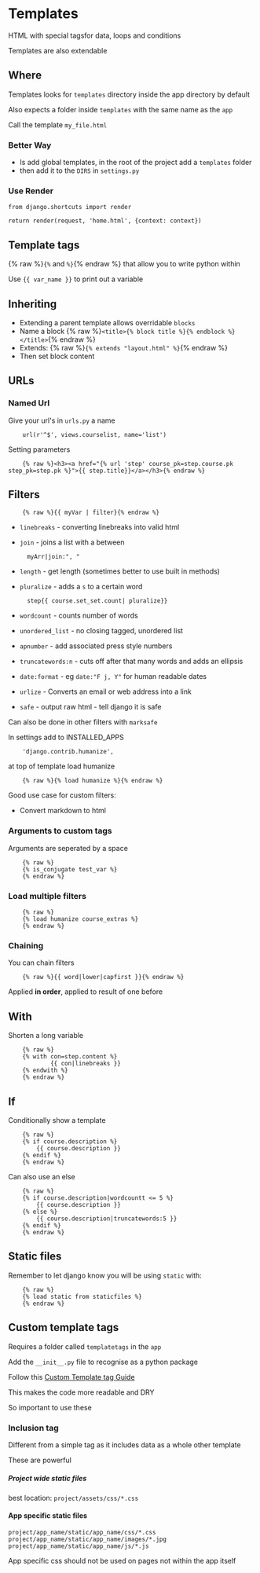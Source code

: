 # Templates

HTML with special tagsfor data, loops and conditions

Templates are also extendable

## Where

Templates looks for `templates` directory inside the app directory by default

Also expects a folder inside `templates` with the same name as the `app`

Call the template `my_file.html`

### Better Way

* Is add global templates, in the root of the project add a `templates` folder
* then add it to the `DIRS` in `settings.py`

### Use Render

    from django.shortcuts import render

    return render(request, 'home.html', {context: context})

## Template tags

{% raw %}`{%` and `%}`{% endraw %} that allow you to write python within

Use `{{ var_name }}` to print out a variable

## Inheriting

* Extending a parent template allows overridable `blocks`
* Name a block {% raw %}`<title>{% block title %}{% endblock %}</title>`{% endraw %}
* Extends: {% raw %}`{% extends "layout.html" %}`{% endraw %}
* Then set block content

## URLs

### Named Url

Give your url's in `urls.py` a name

        url(r'^$', views.courselist, name='list')

Setting parameters

        {% raw %}<h3><a href="{% url 'step' course_pk=step.course.pk step_pk=step.pk %}">{{ step.title}}</a></h3>{% endraw %}

## Filters

        {% raw %}{{ myVar | filter}{% endraw %}

* `linebreaks` - converting linebreaks into valid html
* `join` - joins a list with a between

        myArr|join:", "

* `length` - get length (sometimes better to use built in methods)
* `pluralize` - adds a `s` to a certain word

        step{{ course.set_set.count| pluralize}}
* `wordcount` - counts number of words
* `unordered_list` - no closing tagged, unordered list
* `apnumber` - add associated press style numbers
* `truncatewords:n` - cuts off after that many words and adds an ellipsis
* `date:format` - eg `date:"F j, Y"` for human readable dates
* `urlize` - Converts an email or web address into a link
* `safe` - output raw html - tell django it is safe

Can also be done in other filters with `marksafe`

In settings add to INSTALLED_APPS

        'django.contrib.humanize',

at top of template load humanize

        {% raw %}{% load humanize %}{% endraw %}

Good use case for custom filters:

* Convert markdown to html

### Arguments to custom tags

Arguments are seperated by a space

        {% raw %}
        {% is_conjugate test_var %}
        {% endraw %}

### Load multiple filters

        {% raw %}
        {% load humanize course_extras %}
        {% endraw %}

### Chaining

You can chain filters

        {% raw %}{{ word|lower|capfirst }}{% endraw %}

Applied **in order**, applied to result of one before

## With

Shorten a long variable

        {% raw %}
        {% with con=step.content %}
                {{ con|linebreaks }}
        {% endwith %}
        {% endraw %}

## If

Conditionally show a template

        {% raw %}
        {% if course.description %}
            {{ course.description }}
        {% endif %}
        {% endraw %}

Can also use an else

        {% raw %}
        {% if course.description|wordcountt <= 5 %}
            {{ course.description }}
        {% else %}
            {{ course.description|truncatewords:5 }}
        {% endif %}
        {% endraw %}

## Static files

Remember to let django know you will be using `static` with:

        {% raw %}
        {% load static from staticfiles %}
        {% endraw %}

## Custom template tags

Requires a folder called `templatetags` in the `app`

Add the `__init__.py` file to recognise as a python package

Follow this [Custom Template tag Guide](https://docs.djangoproject.com/en/1.11/howto/custom-template-tags/)

This makes the code more readable and DRY

So important to use these

### Inclusion tag

Different from a simple tag as it includes data as a whole other template

These are powerful

##### Project wide static files

best location: `project/assets/css/*.css`

#### App specific static files

`project/app_name/static/app_name/css/*.css`
`project/app_name/static/app_name/images/*.jpg`
`project/app_name/static/app_name/js/*.js`

App specific css should not be used on pages not within the app itself